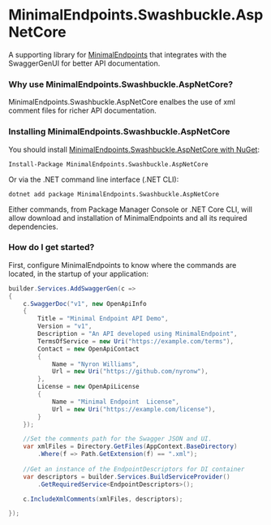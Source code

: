 # MinimalEndpoints.Swashbuckle.AspNetCore
A supporting library for [MinimalEndpoints](https://www.nuget.org/packages/MinimalEndpoints) that integrates with the SwaggerGenUI for better API documentation.

### Why use MinimalEndpoints.Swashbuckle.AspNetCore?

MinimalEndpoints.Swashbuckle.AspNetCore enalbes the use of xml comment files for richer API documentation.

### Installing MinimalEndpoints.Swashbuckle.AspNetCore

You should install [MinimalEndpoints.Swashbuckle.AspNetCore with NuGet](https://www.nuget.org/packages/MinimalEndpoints.Swashbuckle.AspNetCore):

    Install-Package MinimalEndpoints.Swashbuckle.AspNetCore
    
Or via the .NET command line interface (.NET CLI):

    dotnet add package MinimalEndpoints.Swashbuckle.AspNetCore

Either commands, from Package Manager Console or .NET Core CLI, will allow download and installation of MinimalEndpoints and all its required dependencies.

### How do I get started?

First, configure MinimalEndpoints to know where the commands are located, in the startup of your application:

```csharp
builder.Services.AddSwaggerGen(c =>
{
    c.SwaggerDoc("v1", new OpenApiInfo
    {
        Title = "Minimal Endpoint API Demo",
        Version = "v1",
        Description = "An API developed using MinimalEndpoint",
        TermsOfService = new Uri("https://example.com/terms"),
        Contact = new OpenApiContact
        {
            Name = "Nyron Williams",
            Url = new Uri("https://github.com/nyronw"),
        },
        License = new OpenApiLicense
        {
            Name = "Minimal Endpoint  License",
            Url = new Uri("https://example.com/license"),
        }
    });

    //Set the comments path for the Swagger JSON and UI.
    var xmlFiles = Directory.GetFiles(AppContext.BaseDirectory)
        .Where(f => Path.GetExtension(f) == ".xml");
    
    //Get an instance of the EndpointDescriptors for DI container
    var descriptors = builder.Services.BuildServiceProvider()
        .GetRequiredService<EndpointDescriptors>();

    c.IncludeXmlComments(xmlFiles, descriptors);

});

```

